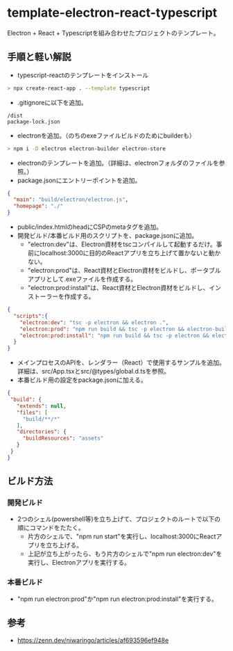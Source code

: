# template-electron-react-typescript

Electron + React + Typescriptを組み合わせたプロジェクトのテンプレート。

## 手順と軽い解説

- typescript-reactのテンプレートをインストール

```bash
> npx create-react-app . --template typescript
```

- .gitignoreに以下を追加。

```plain
/dist
package-lock.json
```

- electronを追加。（のちのexeファイルビルドのためにbuilderも）

```bash
> npm i -D electron electron-builder electron-store
```

- electronのテンプレートを追加。（詳細は、electronフォルダのファイルを参照。）
- package.jsonにエントリーポイントを追加。

```json
{
  "main": "build/electron/electron.js",
  "homepage": "./"
}
```

- public/index.htmlのheadにCSPのmetaタグを追加。
- 開発ビルド/本番ビルド用のスクリプトを、package.jsonに追加。
  - "electron:dev"は、Electron資材をtscコンパイルして起動するだけ。事前にlocalhost:3000に目的のReactアプリを立ち上げて置かないと動かない。
  - "electron:prod"は、React資材とElectron資材をビルドし、ポータブルアプリとして.exeファイルを作成する。
  - "electron:prod:install"は、React資材とElectron資材をビルドし、インストーラーを作成する。

```json
{
  "scripts":{
    "electron:dev": "tsc -p electron && electron .",
    "electron:prod": "npm run build && tsc -p electron && electron-builder --win --x64 --dir",
    "electron:prod:install": "npm run build && tsc -p electron && electron-builder --win --x64"
  }
}
```

- メインプロセスのAPIを、レンダラー（React）で使用するサンプルを追加。詳細は、src/App.tsxとsrc/@types/global.d.tsを参照。
- 本番ビルド用の設定をpackage.jsonに加える。

```json
{
 "build": {
   "extends": null,
   "files": [
     "build/**/*"
   ],
   "directories": {
     "buildResources": "assets"
   }
 }
}
```

## ビルド方法

### 開発ビルド

- 2つのシェル(powershell等)を立ち上げて、プロジェクトのルートで以下の順にコマンドをたたく。
  - 片方のシェルで、"npm run start"を実行し、localhost:3000にReactアプリを立ち上げる。
  - 上記が立ち上がったら、もう片方のシェルで"npm run electron:dev"を実行し、Electronアプリを実行する。

### 本番ビルド

- "npm run electron:prod"か"npm run electron:prod:install"を実行する。

## 参考

- <https://zenn.dev/niwaringo/articles/af693596ef948e>
